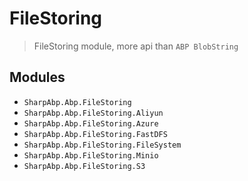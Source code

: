 # FileStoring

> FileStoring module, more api than `ABP BlobString`

## Modules

- `SharpAbp.Abp.FileStoring`
- `SharpAbp.Abp.FileStoring.Aliyun`
- `SharpAbp.Abp.FileStoring.Azure`
- `SharpAbp.Abp.FileStoring.FastDFS`
- `SharpAbp.Abp.FileStoring.FileSystem`
- `SharpAbp.Abp.FileStoring.Minio`
- `SharpAbp.Abp.FileStoring.S3`
